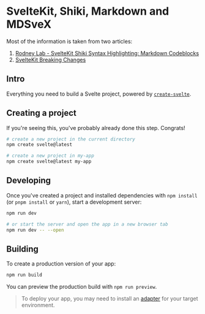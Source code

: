 # SvelteKit, Shiki, Markdown and MDSveX

Most of the information is taken from two articles:

1. [Rodney Lab - SvelteKit Shiki Syntax Highlighting: Markdown Codeblocks](https://rodneylab.com/sveltekit-shiki-syntax-highlighting/)
2. [SvelteKit Breaking Changes](https://joshcollinsworth.com/blog/sveltekit-breaking-changes)

## Intro

Everything you need to build a Svelte project, powered by [`create-svelte`](https://github.com/sveltejs/kit/tree/master/packages/create-svelte).

## Creating a project

If you're seeing this, you've probably already done this step. Congrats!

```bash
# create a new project in the current directory
npm create svelte@latest

# create a new project in my-app
npm create svelte@latest my-app
```

## Developing

Once you've created a project and installed dependencies with `npm install` (or `pnpm install` or `yarn`), start a development server:

```bash
npm run dev

# or start the server and open the app in a new browser tab
npm run dev -- --open
```

## Building

To create a production version of your app:

```bash
npm run build
```

You can preview the production build with `npm run preview`.

> To deploy your app, you may need to install an [adapter](https://kit.svelte.dev/docs/adapters) for your target environment.

